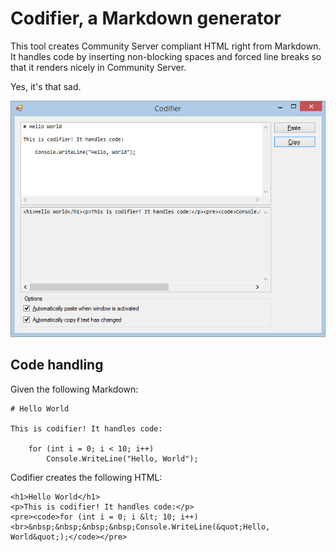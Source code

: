 # Codifier, a Markdown generator

This tool creates Community Server compliant HTML right from Markdown. It
handles code by inserting non-blocking spaces and forced line breaks so that it
renders nicely in Community Server.

Yes, it's that sad.

![Screenshot](docs/Screenshot.png)

## Code handling

Given the following Markdown:

    # Hello World

    This is codifier! It handles code:

        for (int i = 0; i < 10; i++)
            Console.WriteLine("Hello, World");

Codifier creates the following HTML:

    <h1>Hello World</h1>
    <p>This is codifier! It handles code:</p>
    <pre><code>for (int i = 0; i &lt; 10; i++)<br>&nbsp;&nbsp;&nbsp;&nbsp;Console.WriteLine(&quot;Hello, World&quot;);</code></pre>
